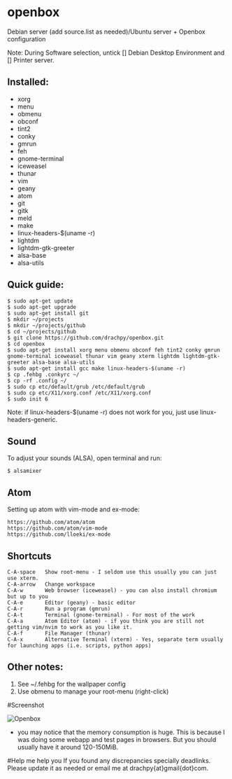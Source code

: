 # openbox
Debian server (add source.list as needed)/Ubuntu server + Openbox configuration

Note:
During Software selection, untick [] Debian Desktop Environment and [] Printer server.

Installed:
------------------
- xorg
- menu
- obmenu
- obconf
- tint2
- conky
- gmrun
- feh
- gnome-terminal
- iceweasel
- thunar
- vim
- geany
- atom
- git
- gitk
- meld
- make
- linux-headers-$(uname -r)
- lightdm
- lightdm-gtk-greeter
- alsa-base
- alsa-utils


Quick guide:
------------------

    $ sudo apt-get update
    $ sudo apt-get upgrade
    $ sudo apt-get install git
    $ mkdir ~/projects 
    $ mkdir ~/projects/github
    $ cd ~/projects/github
    $ git clone https://github.com/drachpy/openbox.git
    $ cd openbox
    $ sudo apt-get install xorg menu obmenu obconf feh tint2 conky gmrun gnome-terminal iceweasel thunar vim geany xterm lightdm lightdm-gtk-greeter alsa-base alsa-utils
    $ sudo apt-get install gcc make linux-headers-$(uname -r)
    $ cp .fehbg .conkyrc ~/
    $ cp -rf .config ~/
    $ sudo cp etc/default/grub /etc/default/grub
    $ sudo cp etc/X11/xorg.conf /etc/X11/xorg.conf
    $ sudo init 6

Note: if linux-headers-$(uname -r) does not work for you, just use linux-headers-generic.


Sound
------------------
To adjust your sounds (ALSA), open terminal and run:

    $ alsamixer


Atom
------------------
Setting up atom with vim-mode and ex-mode:

    https://github.com/atom/atom
    https://github.com/atom/vim-mode
    https://github.com/lloeki/ex-mode

Shortcuts
------------------

    C-A-space   Show root-menu - I seldom use this usually you can just use xterm.
    C-A-arrow   Change workspace
    C-A-w       Web browser (iceweasel) - you can also install chromium but up to you
    C-A-e       Editor (geany) - basic editor
    C-A-r       Run a program (gmrun)
    C-A-t       Terminal (gnome-terminal) - For most of the work
    C-A-a       Atom Editor (atom) - if you think you are still not getting vim/nvim to work as you like it.
    C-A-f       File Manager (thunar)
    C-A-x       Alternative Terminal (xterm) - Yes, separate term usually for launching apps (i.e. scripts, python apps)

Other notes:
------------------
1. See ~/.fehbg for the wallpaper config
2. Use obmenu to manage your root-menu (right-click)


#Screenshot

![Openbox](https://d13pix9kaak6wt.cloudfront.net/background/users/d/r/a/drachpy_1442820278_13.png "Openbox")

* you may notice that the memory consumption is huge. This is because I was doing some webapp and test pages in browsers. But you should usually have it around 120-150MiB.


#Help me help you
If you found any discrepancies specially deadlinks. Please update it as needed or email me at drachpy{at}gmail{dot}com.

